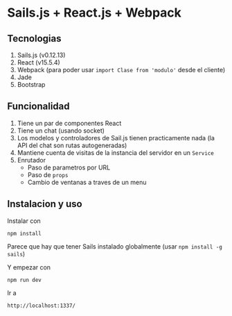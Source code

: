 # Sails.js + React.js  + Webpack

## Tecnologias

1. Sails.js (v0.12.13)
2. React (v15.5.4)
3. Webpack (para poder usar `import Clase from 'modulo'` desde el cliente)
4. Jade
5. Bootstrap

## Funcionalidad

1. Tiene un par de componentes React
2. Tiene un chat (usando socket)
3. Los modelos y controladores de Sail.js tienen practicamente nada (la API del chat son rutas autogeneradas)
4. Mantiene cuenta de visitas de la instancia del servidor en un `Service`
5. Enrutador
    * Paso de parametros por URL
    * Paso de `props`
    * Cambio de ventanas a traves de un menu

## Instalacion y uso

Instalar con 

```
npm install
```

Parece que hay que tener Sails instalado globalmente (usar `npm install -g sails`)

Y empezar con

```
npm run dev
```

Ir a 

```
http://localhost:1337/
```

